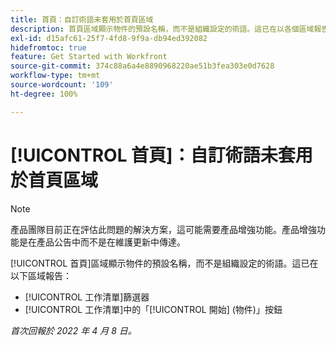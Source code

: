 ```yaml
---
title: 首頁：自訂術語未套用於首頁區域
description: 首頁區域顯示物件的預設名稱，而不是組織設定的術語。這已在以各個區域報告。
exl-id: d15afc61-25f7-4fd8-9f9a-db94ed392082
hidefromtoc: true
feature: Get Started with Workfront
source-git-commit: 374c88a6a4e8890968220ae51b3fea303e0d7628
workflow-type: tm+mt
source-wordcount: '109'
ht-degree: 100%

---
```


# [!UICONTROL 首頁]：自訂術語未套用於首頁區域

>[!NOTE]
>
>產品團隊目前正在評估此問題的解決方案，這可能需要產品增強功能。產品增強功能是在產品公告中而不是在維護更新中傳達。

[!UICONTROL 首頁]區域顯示物件的預設名稱，而不是組織設定的術語。這已在以下區域報告：

* [!UICONTROL 工作清單]篩選器
* [!UICONTROL 工作清單]中的「[!UICONTROL 開始] (物件)」按鈕

_首次回報於 2022 年 4 月 8 日。_

